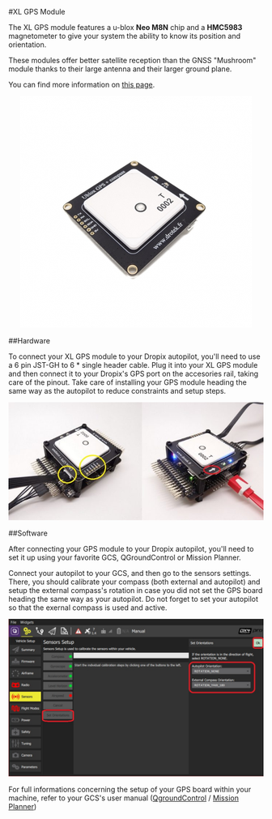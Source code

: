#XL GPS Module

The XL GPS module features a u-blox **Neo M8N** chip and a **HMC5983** magnetometer to give your system the ability to know its position and orientation.

These modules offer better satellite reception than the GNSS "Mushroom" module thanks to their large antenna and their larger ground plane.

You can find more information on [this page](https://drotek.com/shop/en/drotek-parts/613-ublox-neo-m8n-gps-hmc5983-compass-xl.html?search_query=ublox&results=18).

<p align="center">
  <img src="./images/xl.jpg?raw=true" alt="XL GPS Module"/>
</p>

##Hardware

To connect your XL GPS module to your Dropix autopilot, you'll need to use a 6 pin JST-GH to 6 * single header cable. Plug it into your XL GPS module and then connect it to your Dropix's GPS port on the accesories rail, taking care of the pinout. Take care of installing your GPS module heading the same way as the autopilot to reduce constraints and setup steps. 

<p align="center">
  <img src="./images/xlcon.jpg?raw=true" alt="XL GPS connected"/>
</p>

##Software

After connecting your GPS module to your Dropix autopilot, you'll need to set it up using your favorite GCS, QGroundControl or Mission Planner.

Connect your autopilot to your GCS, and then go to the sensors settings. There, you should calibrate your compass (both external and autopilot) and setup the external compass's rotation in case you did not set the GPS board heading the same way as your autopilot. Do not forget to set your autopilot so that the exernal compass is used and active. 

<p align="center">
  <img src="./images/xl1.jpg?raw=true" alt="XL GPS Conf"/>
</p>

For full informations concerning the setup of your GPS board within your machine, refer to your GCS's user manual ([QgroundControl](https://docs.qgroundcontrol.com/en/) / [Mission Planner](http://ardupilot.org/planner/docs/mission-planner-overview.html))